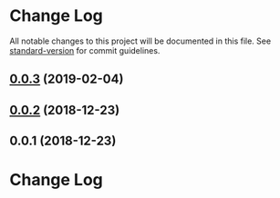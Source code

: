# Change Log

All notable changes to this project will be documented in this file. See [standard-version](https://github.com/conventional-changelog/standard-version) for commit guidelines.

<a name="0.0.3"></a>
## [0.0.3](https://github.com/vaso2/nuxt-fullpage.js/compare/v0.0.2...v0.0.3) (2019-02-04)



<a name="0.0.2"></a>
## [0.0.2](https://github.com/vaso2/nuxt-fullpage.js/compare/v0.0.1...v0.0.2) (2018-12-23)



<a name="0.0.1"></a>
## 0.0.1 (2018-12-23)



# Change Log
